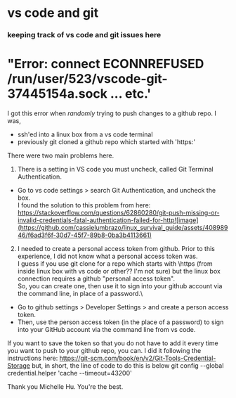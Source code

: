 # vs code and git 
### keeping track of vs code and git issues here 

# "Error: connect ECONNREFUSED /run/user/523/vscode-git-37445154a.sock ... etc.'
I got this error when *randomly* trying to push changes to a github repo. I was, 
* ssh'ed into a linux box from a vs code terminal
* previously git cloned a github repo which started with 'https:'

There were two main problems here. 

1. There is a setting in VS code you must uncheck, called Git Terminal Authentication.
* Go to vs code settings > search Git Authentication, and uncheck the box.\
I found the solution to this problem from here: https://stackoverflow.com/questions/62860280/git-push-missing-or-invalid-credentials-fatal-authentication-failed-for-http![image](https://github.com/cassielumbrazo/linux_survival_guide/assets/40898946/f6ad3f6f-30d7-45f7-89b8-0ba3b4113661)

2. I needed to create a personal access token from github.
Prior to this experience, I did not know what a personal access token was.\
I guess if you use git clone for a repo which starts with \https (from inside linux box with vs code or other?? I'm not sure) but the linux box connection requires a github "personal access token".\
So, you can create one, then use it to sign into your github account via the command line, in place of a password.\
* Go to github settings > Developer Settings > and create a person access token.
* Then, use the person access token (in the place of a password) to sign into your GitHub account via the command line from vs code.

If you want to save the token so that you do not have to add it every time you want to push to your github repo, you can. 
I did it following the instructions here: https://git-scm.com/book/en/v2/Git-Tools-Credential-Storage
but, in short, the line of code to do this is below
git config --global credential.helper 'cache --timeout=43200'

Thank you Michelle Hu. You're the best. 
